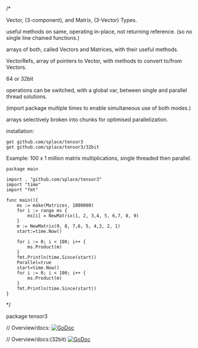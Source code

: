 /*

Vector, (3-component), and Matrix, (3-Vector) Types.

useful methods on same, operating in-place, not returning reference. (so no single line chained functions.)

arrays of both, called Vectors and Matrices, with their useful methods.

VectorRefs, array of pointers to Vector, with methods to convert to/from Vectors.

64 or 32bit

operations can be switched, with a global var, between single and parallel thread solutions.

(import package multiple times to enable simultaneous use of both modes.)

arrays selectively broken into chunks for optimised parallelization.


installation:

	get github.com/splace/tensor3
	get github.com/splace/tensor3/32bit



Example:  100 x 1 million matrix multiplications, single threaded then parallel.

	package main

	import . "github.com/splace/tensor3"
	import "time"
	import "fmt"

	func main(){
		ms := make(Matrices, 1000000)
		for i := range ms {
			ms[i] = NewMatrix(1, 2, 3,4, 5, 6,7, 8, 9)
		}
		m := NewMatrix(9, 8, 7,6, 5, 4,3, 2, 1)
		start:=time.Now()

		for i := 0; i < 100; i++ {
			ms.Product(m)
		}
		fmt.Println(time.Since(start))
		Parallel=true
		start=time.Now()
		for i := 0; i < 100; i++ {
			ms.Product(m)
		}
		fmt.Println(time.Since(start))
	}


*/

package tensor3

// Overview/docs: [![GoDoc](https://godoc.org/github.com/splace/tensor3?status.svg)](https://godoc.org/github.com/splace/tensor3)

// Overview/docs:(32bit) [![GoDoc](https://godoc.org/github.com/splace/tensor3/32bit?status.svg)](https://godoc.org/github.com/splace/tensor3/32bit)
